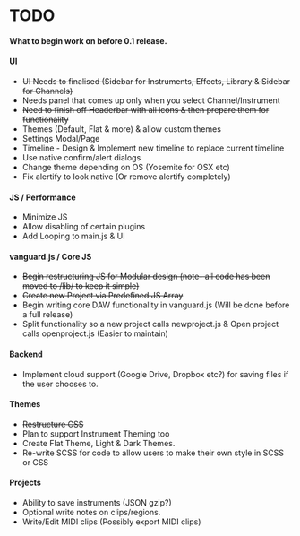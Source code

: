 TODO
====

#### What to begin work on before 0.1 release.

#### UI

* ~~UI Needs to finalised (Sidebar for Instruments, Effects, Library & Sidebar for Channels)~~
* Needs panel that comes up only when you select Channel/Instrument
* ~~Need to finish off Headerbar with all icons & then prepare them for functionality~~
* Themes (Default, Flat & more) & allow custom themes
* Settings Modal/Page
* Timeline - Design & Implement new timeline to replace current timeline
* Use native confirm/alert dialogs
* Change theme depending on OS (Yosemite for OSX etc)
* Fix alertify to look native (Or remove alertify completely)

#### JS / Performance

* Minimize JS
* Allow disabling of certain plugins
* Add Looping to main.js & UI

#### vanguard.js / Core JS

* ~~Begin restructuring JS for Modular design (note- all code has been moved to /lib/ to keep it simple)~~
* ~~Create new Project via Predefined JS Array~~
* Begin writing core DAW functionality in vanguard.js (Will be done before a full release)
* Split functionality so a new project calls newproject.js & Open project calls openproject.js (Easier to maintain)

#### Backend

* Implement cloud support (Google Drive, Dropbox etc?) for saving files if the user chooses to.

#### Themes

* ~~Restructure CSS~~
* Plan to support Instrument Theming too
* Create Flat Theme, Light & Dark Themes.
* Re-write SCSS for code to allow users to make their own style in SCSS or CSS

#### Projects

* Ability to save instruments (JSON gzip?)
* Optional write notes on clips/regions.
* Write/Edit MIDI clips (Possibly export MIDI clips)
